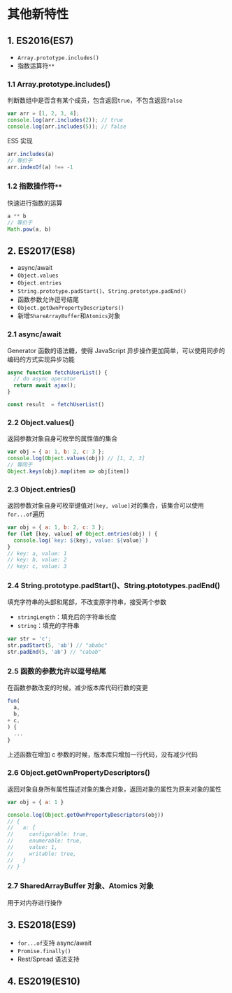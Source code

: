 # 其他新特性

## 1. ES2016(ES7)

* `Array.prototype.includes()`
* 指数运算符`**`

### 1.1 Array.prototype.includes()

判断数组中是否含有某个成员，包含返回`true`，不包含返回`false`

```javascript
var arr = [1, 2, 3, 4];
console.log(arr.includes(2)); // true
console.log(arr.includes(5)); // false
```

ES5 实现

```javascript
arr.includes(a)
// 等价于
arr.indexOf(a) !== -1
```

### 1.2 指数操作符`**`

快速进行指数的运算

```javascript
a ** b
// 等价于
Math.pow(a, b)

```

## 2. ES2017(ES8)

* async/await
* `Object.values`
* `Object.entries`
* `String.prototype.padStart()`、`String.prototype.padEnd()`
* 函数参数允许逗号结尾
* `Object.getOwnPropertyDescriptors()`
* 新增`ShareArrayBuffer`和`Atomics`对象

### 2.1 async/await

Generator 函数的语法糖，使得 JavaScript 异步操作更加简单，可以使用同步的编码的方式实现异步功能

```javascript
async function fetchUserList() {
  // do async operator
  return await ajax();
}

const result  = fetchUserList()
```

### 2.2 Object.values()

返回参数对象自身可枚举的属性值的集合

```javascript
var obj = { a: 1, b: 2, c: 3 };
console.log(Object.values(obj)) // [1, 2, 3]
// 等同于
Object.keys(obj).map(item => obj[item])
```

### 2.3 Object.entries()

返回参数对象自身可枚举键值对`[key, value]`对的集合，该集合可以使用`for...of`遍历

```javascript
var obj = { a: 1, b: 2, c: 3 };
for (let [key, value] of Object.entries(obj) ) {
  console.log(`key: ${key}, value: ${value}`)
}
// key: a, value: 1
// key: b, value: 2
// key: c, value: 3
```

### 2.4 String.prototype.padStart()、String.ptototypes.padEnd()

填充字符串的头部和尾部，不改变原字符串，接受两个参数

* `stringLength`：填充后的字符串长度
* `string`：填充的字符串

```javascript
var str = 'c';
str.padStart(5, 'ab') // "ababc"
str.padEnd(5, 'ab') // "cabab"
```

### 2.5 函数的参数允许以逗号结尾

在函数参数改变的时候，减少版本库代码行数的变更

```javascript
fun(
  a,
  b,
+ c,
) {
  ...
}
```

上述函数在增加 c 参数的时候，版本库只增加一行代码，没有减少代码

### 2.6 Object.getOwnPropertyDescriptors()

返回对象自身所有属性描述对象的集合对象，返回对象的属性为原来对象的属性

```javascript
var obj = { a: 1 }

console.log(Object.getOwnPropertyDescriptors(obj))
// {
//   a: {
//     configurable: true,
//     enumerable: true,
//     value: 1,
//     writable: true,
//   }
// }
```

### 2.7 SharedArrayBuffer 对象、Atomics 对象

用于对内存进行操作

## 3. ES2018(ES9)

* `for...of`支持 async/await
* `Promise.finally()`
* Rest/Spread 语法支持


## 4. ES2019(ES10)